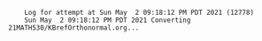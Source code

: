         Log for attempt at Sun May  2 09:18:12 PM PDT 2021 (12778)
        Sun May  2 09:18:12 PM PDT 2021 Converting 21MATH530/KBrefOrthonormal.org...
